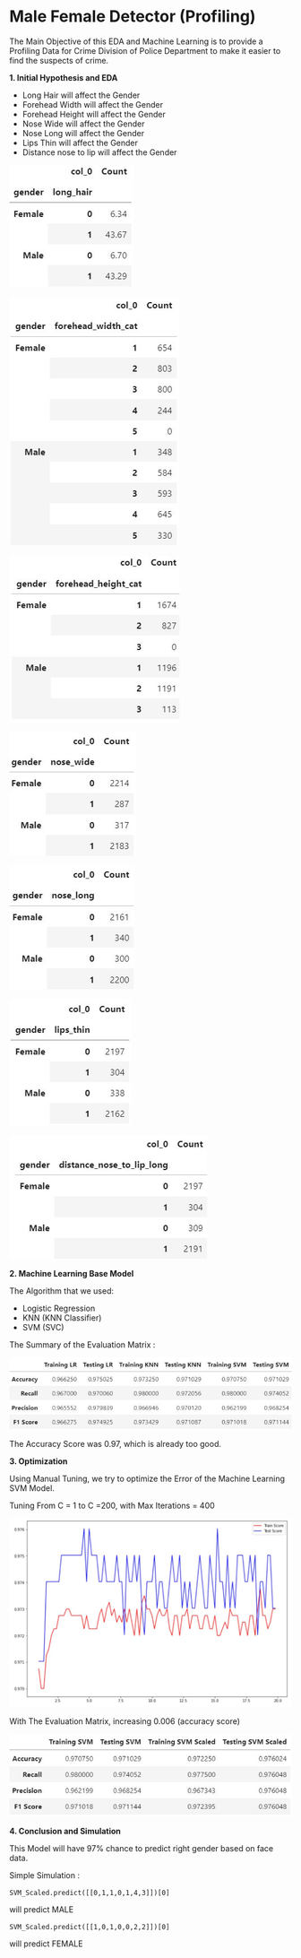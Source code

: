 # Male Female Detector (Profiling)
The Main Objective of this EDA and Machine Learning is to provide a Profiling Data for Crime Division of Police Department to make it easier to find the suspects of crime.

**1. Initial Hypothesis and EDA**
- Long Hair will affect the Gender
- Forehead Width will affect the Gender
- Forehead Height will affect the Gender
- Nose Wide will affect the Gender
- Nose Long will affect the Gender
- Lips Thin will affect the Gender
- Distance nose to lip will affect the Gender

![Long Hair](https://github.com/tommysachi/Gender-Profiling/blob/main/Table%20%26%20Visual/Long%20Hair%20VS%20Gender.JPG)

![Forehead Width](https://github.com/tommysachi/Gender-Profiling/blob/main/Table%20%26%20Visual/Forehead%20Width%20VS%20Gender.JPG)

![Forehead Height](https://github.com/tommysachi/Gender-Profiling/blob/main/Table%20%26%20Visual/Forehead%20Height%20VS%20Gender.JPG)

![Nose Wide](https://github.com/tommysachi/Gender-Profiling/blob/main/Table%20%26%20Visual/Nose%20Wide%20VS%20Gender.JPG)

![Nose Long](https://github.com/tommysachi/Gender-Profiling/blob/main/Table%20%26%20Visual/Nose%20Long%20VS%20Gender.JPG)

![Lips Thin](https://github.com/tommysachi/Gender-Profiling/blob/main/Table%20%26%20Visual/Lips%20Thin%20VS%20Gender.JPG)

![Distance Lips to Nose](https://github.com/tommysachi/Gender-Profiling/blob/main/Table%20%26%20Visual/Distance%20Nose%20Lip%20VS%20Gender.JPG)

**2. Machine Learning Base Model**

The Algorithm that we used:

- Logistic Regression
- KNN (KNN Classifier)
- SVM (SVC)

The Summary of the Evaluation Matrix :

![Evaluation Matrix](https://github.com/tommysachi/Gender-Profiling/blob/main/Table%20%26%20Visual/Evaluation%20Matrix%20Summary.JPG)

The Accuracy Score was 0.97, which is already too good.

**3. Optimization**

Using Manual Tuning, we try to optimize the Error of the Machine Learning SVM Model.

Tuning From C = 1 to C =200, with Max Iterations = 400

![Tuning](https://github.com/tommysachi/Gender-Profiling/blob/main/Table%20%26%20Visual/Tuning.JPG)

With The Evaluation Matrix, increasing 0.006 (accuracy score)

![Optimized Evaluation Matrix](https://github.com/tommysachi/Gender-Profiling/blob/main/Table%20%26%20Visual/Evaluation%20Matrix%20Optimized.JPG)

**4. Conclusion and Simulation**

This Model will have 97% chance to predict right gender based on face data.

Simple Simulation :
```
SVM_Scaled.predict([[0,1,1,0,1,4,3]])[0]
```
will predict MALE

```
SVM_Scaled.predict([[1,0,1,0,0,2,2]])[0]
```
will predict FEMALE